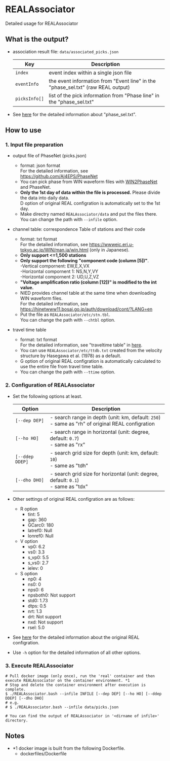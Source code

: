 # REALAssociator
Detailed usage for REALAssociator

## What is the output?
* association result file: `data/associated_picks.json`

  | Key | Description |
  | --- | --- |
  | `index` | event index within a single json file |
  | `eventInfo` | the event information from "Event line" in the "phase_sel.txt" (raw REAL output) |
  | `picksInfo[]` | list of the pick information from "Phase line" in the "phase_sel.txt" |

* See [here](../org/REAL_userguide_July2021.pdf) for the detailed information about "phase_sel.txt".

## How to use
### 1. Input file preparation
* output file of PhaseNet (picks.json)
  * format: json format <br>
    For the detailed information, see https://github.com/AI4EPS/PhaseNet
  * You can pick phase from WIN waveform files with [WIN2PhaseNet](https://github.com/rintr-suzuki/WIN2PhaseNet) and PhaseNet.
  * **Only the 1st day of data within the file is processed.** Please divide the data into daily data. <br>
    D option of original REAL configration is automatically set to the 1st day.
  * Make directry named `REALAssociator/data` and put the files there. <br>
    You can change the path with `--infile` option.

* channel table: correspondence Table of stations and their code
  * format: txt format <br>
    For the detailed information, see https://wwweic.eri.u-tokyo.ac.jp/WIN/man.ja/win.html (only in Japanese).
  * **Only support <=1,500 stations**
  * **Only support the following "component code (column [5])"**. <br>
    -Vertical compornent: EW,E,X,VX <br>
    -Horizontal compornent 1: NS,N,Y,VY <br>
    -Horizontal compornent 2: UD,U,Z,VZ
  * **"Voltage amplification ratio (column [12])" is modified to the int value.**
  * NIED provides channel table at the same time when downloading WIN waveform files. <br>
    For the detailed information, see https://hinetwww11.bosai.go.jp/auth/download/cont/?LANG=en
  * Put the file as `REALAssociator/etc/stn.tbl`. <br>
    You can change the path with `--chtbl` option.

* travel time table
  * format: txt format <br>
    For the detailed information, see "traveltime table" in [here](../org/REAL_userguide_July2021.pdf).
  * You can use `REALAssociator/etc/ttdb.txt` created from the velocity structure by Hasegawa et al. (1978) as a default.
  * G option of original REAL configration is automatically calculated to use the entire file from travel time table.
  * You can change the path with `--ttime` option.

### 2. Configuration of REALAssociator
* Set the following options at least.

  | Option | Description |
  | --- | --- |
  | `[--dep DEP]` | - search range in depth (unit: km, default: `250`) <br> - same as "rh" of original REAL configration |
  | `[--ho HO]` | - search range in horizontal (unit: degree, default: `0.7`) <br> - same as "rx" |
  | `[--ddep DDEP]` | - search grid size for depth (unit: km, default: `10`) <br> - same as "tdh" | 
  | `[--dho DHO]` | - search grid size for horizontal (unit: degree, default: `0.1`) <br> - same as "tdx" |

* Other settings of original REAL configration are as follows:
  * R option
    * tint: 5
    * gap: 360
    * GCarc0: 180
    * latref0: Null
    * lonref0: Null
  * V option
    * vp0: 6.2
    * vs0: 3.3
    * s_vp0: 5.5
    * s_vs0: 2.7
    * ielev: 0
  * S option
    * np0: 4
    * ns0: 0
    * nps0: 6
    * npsboth0: Not support
    * std0: 1.73
    * dtps: 0.5
    * nrt: 1.3
    * drt: Not support
    * nxd: Not support
    * rsel: 5.0

* See [here](../org/REAL_userguide_July2021.pdf) for the detailed information about the original REAL configration.

* Use `-h` option for the detailed information of all other options.

### 3. Execute REALAssociator
```
# Pull docker image (only once), run the 'real' container and then execute REALAssociator on the container environment. *1
# Stop and delete the container environment after execution is complete.
$ ./REALAssociator.bash --infile INFILE [--dep DEP] [--ho HO] [--ddep DDEP] [--dho DHO]
# e.g. 
# $ ./REALAssociator.bash --infile data/picks.json

# You can find the output of REALAssociator in '<dirname of infile>' directory.
```

## Notes
* *1 docker image is built from the following Dockerfile.
    * dockerfiles/Dockerfile